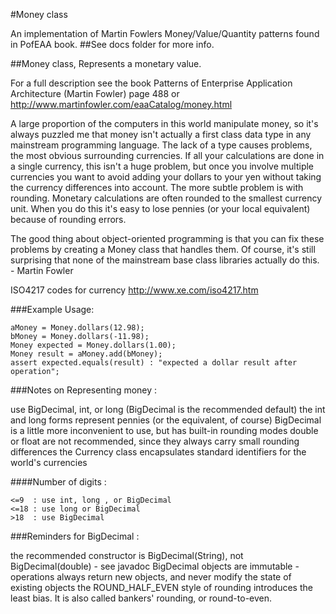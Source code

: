#Money class

An implementation of Martin Fowlers Money/Value/Quantity patterns found in PofEAA book.
##See docs folder for more info.

##Money class, Represents a monetary value.

For a full description see the book Patterns of Enterprise Application Architecture (Martin Fowler) page 488 or
http://www.martinfowler.com/eaaCatalog/money.html

A large proportion of the computers in this world manipulate money, so it's always puzzled me that money isn't
actually a first class data type in any mainstream programming language. The lack of a type causes problems, the most
obvious surrounding currencies. If all your calculations are done in a single currency, this isn't a huge problem,
but once you involve multiple currencies you want to avoid adding your dollars to your yen without taking the
currency differences into account. The more subtle problem is with rounding. Monetary calculations are often rounded
to the smallest currency unit. When you do this it's easy to lose pennies (or your local equivalent) because of
rounding errors.

The good thing about object-oriented programming is that you can fix these problems by creating a Money class that
handles them. Of course, it's still surprising that none of the mainstream base class libraries actually do this. -
Martin Fowler

ISO4217 codes for currency http://www.xe.com/iso4217.htm

###Example Usage:

    aMoney = Money.dollars(12.98);
    bMoney = Money.dollars(-11.98);
    Money expected = Money.dollars(1.00);
    Money result = aMoney.add(bMoney);
    assert expected.equals(result) : "expected a dollar result after operation";


###Notes on Representing money :

use BigDecimal, int, or long (BigDecimal is the recommended default) the int and long forms represent pennies (or the
equivalent, of course) BigDecimal is a little more inconvenient to use, but has built-in rounding modes double or
float are not recommended, since they always carry small rounding differences the Currency class encapsulates
standard identifiers for the world's currencies

####Number of digits :

	<=9  : use int, long , or BigDecimal
	<=18 : use long or BigDecimal
	>18  : use BigDecimal

###Reminders for BigDecimal :

the recommended constructor is BigDecimal(String), not BigDecimal(double) - see javadoc BigDecimal objects are
immutable - operations always return new objects, and never modify the state of existing objects the ROUND_HALF_EVEN
style of rounding introduces the least bias. It is also called bankers' rounding, or round-to-even.


